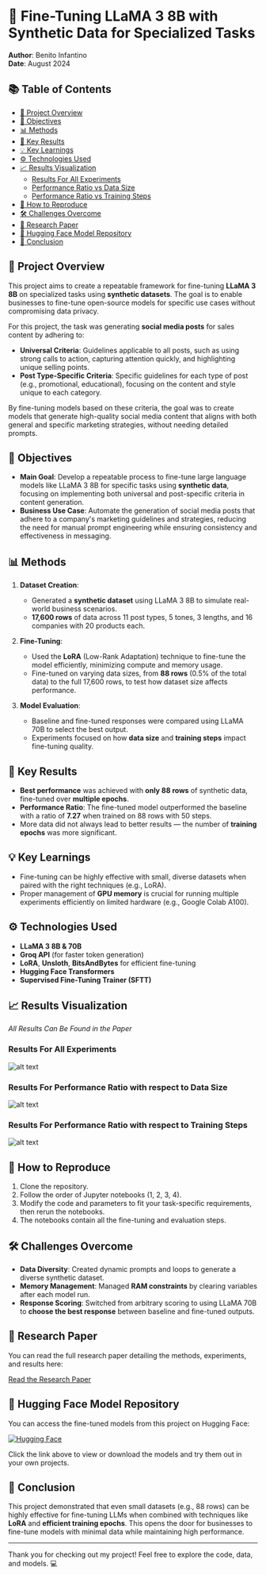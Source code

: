 # 🚀 Fine-Tuning LLaMA 3 8B with Synthetic Data for Specialized Tasks

**Author**: Benito Infantino  
**Date**: August 2024  

## 📚 Table of Contents
- [📝 Project Overview](#-project-overview)
- [🎯 Objectives](#-objectives)
- [📊 Methods](#-methods)
- [🔬 Key Results](#-key-results)
- [💡 Key Learnings](#-key-learnings)
- [⚙️ Technologies Used](#️-technologies-used)
- [📈 Results Visualization](#-results-visualization)
  - [Results For All Experiments](#results-for-all-experiments)
  - [Performance Ratio vs Data Size](#results-for-performance-ratio-with-respect-to-data-size)
  - [Performance Ratio vs Training Steps](#results-for-performance-ratio-with-respect-to-training-steps)
- [🔧 How to Reproduce](#-how-to-reproduce)
- [🛠️ Challenges Overcome](#️-challenges-overcome)
- [📄 Research Paper](#-research-paper)
- [🤗 Hugging Face Model Repository](#-hugging-face-model-repository)
- [🎯 Conclusion](#-conclusion)

## 📝 Project Overview
This project aims to create a repeatable framework for fine-tuning **LLaMA 3 8B** on specialized tasks using **synthetic datasets**. The goal is to enable businesses to fine-tune open-source models for specific use cases without compromising data privacy.

For this project, the task was generating **social media posts** for sales content by adhering to:

- **Universal Criteria**: Guidelines applicable to all posts, such as using strong calls to action, capturing attention quickly, and highlighting unique selling points.
- **Post Type-Specific Criteria**: Specific guidelines for each type of post (e.g., promotional, educational), focusing on the content and style unique to each category.

By fine-tuning models based on these criteria, the goal was to create models that generate high-quality social media content that aligns with both general and specific marketing strategies, without needing detailed prompts.

## 🎯 Objectives
- **Main Goal**: Develop a repeatable process to fine-tune large language models like LLaMA 3 8B for specific tasks using **synthetic data**, focusing on implementing both universal and post-specific criteria in content generation.
- **Business Use Case**: Automate the generation of social media posts that adhere to a company's marketing guidelines and strategies, reducing the need for manual prompt engineering while ensuring consistency and effectiveness in messaging.

## 📊 Methods
1. **Dataset Creation**:
   - Generated a **synthetic dataset** using LLaMA 3 8B to simulate real-world business scenarios.
   - **17,600 rows** of data across 11 post types, 5 tones, 3 lengths, and 16 companies with 20 products each.
   
2. **Fine-Tuning**:
   - Used the **LoRA** (Low-Rank Adaptation) technique to fine-tune the model efficiently, minimizing compute and memory usage.
   - Fine-tuned on varying data sizes, from **88 rows** (0.5% of the total data) to the full 17,600 rows, to test how dataset size affects performance.

3. **Model Evaluation**:
   - Baseline and fine-tuned responses were compared using LLaMA 70B to select the best output.
   - Experiments focused on how **data size** and **training steps** impact fine-tuning quality.

## 🔬 Key Results
- **Best performance** was achieved with **only 88 rows** of synthetic data, fine-tuned over **multiple epochs**.
- **Performance Ratio**: The fine-tuned model outperformed the baseline with a ratio of **7.27** when trained on 88 rows with 50 steps.
- More data did not always lead to better results — the number of **training epochs** was more significant.

## 💡 Key Learnings
- Fine-tuning can be highly effective with small, diverse datasets when paired with the right techniques (e.g., LoRA).
- Proper management of **GPU memory** is crucial for running multiple experiments efficiently on limited hardware (e.g., Google Colab A100).

## ⚙️ Technologies Used
- **LLaMA 3 8B & 70B**
- **Groq API** (for faster token generation)
- **LoRA**, **Unsloth**, **BitsAndBytes** for efficient fine-tuning
- **Hugging Face Transformers**
- **Supervised Fine-Tuning Trainer (SFTT)**

## 📈 Results Visualization

*All Results Can Be Found in the Paper*

### Results For All Experiments
![alt text](./images/all_experiments.png)

### Results For Performance Ratio with respect to Data Size
![alt text](./images/performance_vs_data_set_size.png)

### Results For Performance Ratio with respect to Training Steps
![alt text](./images/performance_vs_training_epochs.png)

## 🔧 How to Reproduce
1. Clone the repository.
2. Follow the order of Jupyter notebooks (1, 2, 3, 4).
3. Modify the code and parameters to fit your task-specific requirements, then rerun the notebooks.
4. The notebooks contain all the fine-tuning and evaluation steps.

## 🛠️ Challenges Overcome
- **Data Diversity**: Created dynamic prompts and loops to generate a diverse synthetic dataset.
- **Memory Management**: Managed **RAM constraints** by clearing variables after each model run.
- **Response Scoring**: Switched from arbitrary scoring to using LLaMA 70B to **choose the best response** between baseline and fine-tuned outputs.

## 📄 Research Paper

You can read the full research paper detailing the methods, experiments, and results here:

[Read the Research Paper](./infantino_benito_research_paper.pdf)

## 🤗 Hugging Face Model Repository

You can access the fine-tuned models from this project on Hugging Face:

[![Hugging Face](https://img.shields.io/badge/Hugging%20Face-Model%20Repo-yellow)](https://huggingface.co/B0123456)

Click the link above to view or download the models and try them out in your own projects.

## 🎯 Conclusion
This project demonstrated that even small datasets (e.g., 88 rows) can be highly effective for fine-tuning LLMs when combined with techniques like **LoRA** and **efficient training epochs**. This opens the door for businesses to fine-tune models with minimal data while maintaining high performance.

---

Thank you for checking out my project! Feel free to explore the code, data, and models. 💻

